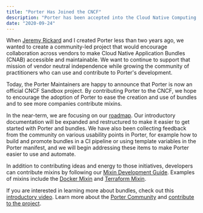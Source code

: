 ```yaml
---
title: "Porter Has Joined the CNCF"
description: "Porter has been accepted into the Cloud Native Computing Foundation (CNCF)"
date: "2020-09-24"
---
```


When [Jeremy Rickard][jerrycar] and I created Porter less than two years ago, we
wanted to create a community-led project that would encourage collaboration
across vendors to make Cloud Native Application Bundles (CNAB) accessible and
maintainable. We want to continue to support that mission of vendor neutral
independence while growing the community of practitioners who can use and
contribute to Porter's development.
<!-- more -->

Today, the Porter Maintainers are happy to announce that Porter is now an
official CNCF Sandbox project. By contributing Porter to the CNCF, we hope to
encourage the adoption of Porter to ease the creation and use of bundles and to
see more companies contribute mixins.

In the near-term, we are focusing on our [roadmap]. Our introductory
documentation will be expanded and restructured to make it easier to get started
with Porter and bundles. We have also been collecting feedback from the
community on various usability points in Porter, for example how to build and
promote bundles in a CI pipeline or using template variables in the Porter
manifest, and we will begin addressing these items to make Porter easier to use
and automate.

In addition to contributing ideas and energy to those initiatives, developers
can contribute mixins by following our [Mixin Development
Guide][mixin-dev-guide]. Examples of mixins include the [Docker Mixin][docker]
and [Terraform Mixin][terraform].

If you are interested in learning more about bundles, check out this
[introductory video][cnab-unpacked]. Learn more about the [Porter
Community][community] and [contribute to the project][contribute].

[jerrycar]: https://github.com/jeremyrickard
[sandbox]: https://cncf.io/sandbox-projects/
[community]: /community/
[contribute]: /contribute/
[roadmap]: /roadmap/
[mixin-dev-guide]: /mixin-dev-guide/
[docker]: /mixins/docker/
[terraform]: /mixins/terraform/
[cnab-unpacked]: https://youtu.be/1FGMrv_xfqY